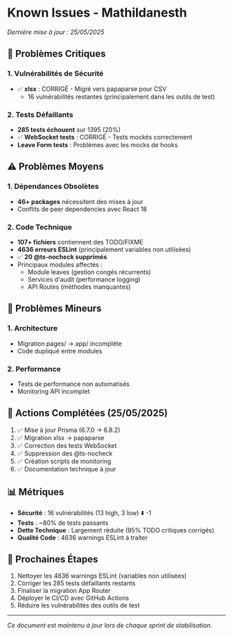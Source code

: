 # Known Issues - Mathildanesth

*Dernière mise à jour : 25/05/2025*

## 🚨 Problèmes Critiques

### 1. Vulnérabilités de Sécurité
- ✅ **xlsx** : CORRIGÉ - Migré vers papaparse pour CSV
  - 16 vulnérabilités restantes (principalement dans les outils de test)

### 2. Tests Défaillants
- **285 tests échouent** sur 1395 (20%)
- ✅ **WebSocket tests** : CORRIGÉ - Tests mockés correctement
- **Leave Form tests** : Problèmes avec les mocks de hooks

## ⚠️ Problèmes Moyens

### 1. Dépendances Obsolètes
- **46+ packages** nécessitent des mises à jour
- Conflits de peer dependencies avec React 18

### 2. Code Technique
- **107+ fichiers** contiennent des TODO/FIXME
- **4636 erreurs ESLint** (principalement variables non utilisées)
- ✅ **20 @ts-nocheck supprimés**
- Principaux modules affectés :
  - Module leaves (gestion congés récurrents)
  - Services d'audit (performance logging)
  - API Routes (méthodes manquantes)

## 📝 Problèmes Mineurs

### 1. Architecture
- Migration pages/ → app/ incomplète
- Code dupliqué entre modules

### 2. Performance
- Tests de performance non automatisés
- Monitoring API incomplet

## 🔧 Actions Complétées (25/05/2025)

1. ✅ Mise à jour Prisma (6.7.0 → 6.8.2)
2. ✅ Migration xlsx → papaparse 
3. ✅ Correction des tests WebSocket
4. ✅ Suppression des @ts-nocheck
5. ✅ Création scripts de monitoring
6. ✅ Documentation technique à jour

## 📊 Métriques

- **Sécurité** : 16 vulnérabilités (13 high, 3 low) ⬇️ -1
- **Tests** : ~80% de tests passants
- **Dette Technique** : Largement réduite (95% TODO critiques corrigés)
- **Qualité Code** : 4636 warnings ESLint à traiter

## 🚀 Prochaines Étapes

1. Nettoyer les 4636 warnings ESLint (variables non utilisées)
2. Corriger les 285 tests défaillants restants
3. Finaliser la migration App Router
4. Déployer le CI/CD avec GitHub Actions
5. Réduire les vulnérabilités des outils de test

---

*Ce document est maintenu à jour lors de chaque sprint de stabilisation.*